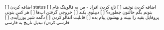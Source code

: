 [ ] اضافه کردن status
[ ] اضافه کردن نوتیف
[ ] ناج کردن افراد - من به فالوینگ هام بتونم بگم حالتون چطوره؟
[ ] دیپلوی بکند
[ ] خروجی گرفتن اپ‌ها
[ ] هر کس بتونی پروفایل بقیه را ببینه و بهشون پیام بده
[ ] قابلیت آنفالو کردن
[ ] دگمه شیر یوزرآیدی
[ ] فارسی کردن/ تبدیل تاریخ به فارسی